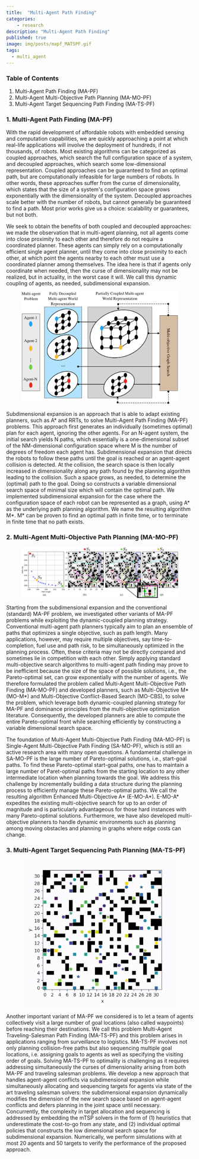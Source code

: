 ```yaml
---
title:  "Multi-Agent Path Finding"
categories:
    - research
description: "Multi-Agent Path Finding"
published: true
image: img/posts/mapf_MATSPF.gif
tags:
  - multi_agent
---
```


### Table of Contents

1. Multi-Agent Path Finding (MA-PF)
2. Multi-Agent Multi-Objective Path Planning (MA-MO-PF)
3. Multi-Agent Target Sequencing Path Finding (MA-TS-PF)


### 1. Multi-Agent Path Finding (MA-PF)

With the rapid development of affordable robots with embedded sensing and computation capabilities, we are quickly approaching a point at which real-life applications will involve the deployment of hundreds, if not thousands, of robots. Most existing algorithms can be categorized as coupled approaches, which search the full configuration space of a system, and decoupled approaches, which search some low-dimensional representation. Coupled approaches can be guaranteed to find an optimal path, but are computationally infeasible for large numbers of robots. In other words, these approaches suffer from the curse of dimensionality, which states that the size of a system's configuration space grows exponentially with the dimensionality of the system. Decoupled approaches scale better with the number of robots, but cannot generally be guaranteed to find a path. Most prior works give us a choice: scalability or guarantees, but not both.

We seek to obtain the benefits of both coupled and decoupled approaches: we made the observation that in multi-agent planning, not all agents come into close proximity to each other and therefore do not require a coordinated planner. These agents can simply rely on a computationally efficient single agent planner, until they come into close proximity to each other, at which point the agents nearby to each other must use a coordinated planner among themselves. The idea here is that if agents only coordinate when needed, then the curse of dimensionality may not be realized, but in actuality, in the worst case it will. We call this dynamic coupling of agents, as needed, subdimensional expansion.

<figure>
 <img src="img/posts/mapf_subdimExp.png" alt="" />
</figure>

Subdimensional expansion is an approach that is able to adapt existing planners, such as A* and RRTs, to solve Multi-Agent Path Finding (MA-PF) problems. This approach first generates an individually (sometimes optimal) plan for each agent, ignoring the other agents. For an N-agent system, the initial search yields N paths, which essentially is a one-dimensional subset of the NM-dimensional configuration space where M is the number of degrees of freedom each agent has. Subdimensional expansion that directs the robots to follow these paths until the goal is reached or an agent-agent collision is detected. At the collision, the search space is then locally increased in dimensionality along any path found by the planning algorithm leading to the collision. Such a space grows, as needed, to determine the (optimal) path to the goal. Doing so constructs a variable dimensional search space of minimal size which will contain the optimal path. We implemented subdimensional expansion for the case where the configuration space of each robot can be represented as a graph, using A* as the underlying path planning algorithm. We name the resulting algorithm M*.
M* can be proven to find an optimal path in finite time, or to terminate in finite time that no path exists.


### 2. Multi-Agent Multi-Objective Path Planning (MA-MO-PF)


<figure>
 <img src="img/posts/mapf_multiObj.png" alt="" />
</figure>


Starting from the subdimensional expansion and the conventional (standard) MA-PF problem, we investigated other variants of MA-PF problems while exploiting the dynamic-coupled planning strategy. Conventional multi-agent path planners typically aim to plan an ensemble of paths that optimizes a single objective, such as path length. Many applications, however, may require multiple objectives, say time-to-completion, fuel use and path risk, to be simultaneously optimized in the planning process. Often, these criteria may not be directly compared and sometimes lie in competition with each other. Simply applying standard multi-objective search algorithms to multi-agent path finding may prove to be inefficient because the size of the space of possible solutions, i.e., the Pareto-optimal set, can grow exponentially with the number of agents. We therefore formulated the problem called Multi-Agent Multi-Objective Path Finding (MA-MO-PF) and developed planners, such as Multi-Objective M* (MO-M*) and Multi-Objective Conflict-Based Search (MO-CBS), to solve the problem, which leverage both dynamic-coupled planning strategy for MA-PF and dominance principles from the multi-objective optimization literature. Consequently, the developed planners are able to compute the entire Pareto-optimal front while searching efficiently by constructing a variable dimensional search space.

The foundation of Multi-Agent Multi-Objective Path Finding (MA-MO-PF) is Single-Agent Multi-Objective Path Finding (SA-MO-PF), which is still an active research area with many open questions.
A fundamental challenge in SA-MO-PF is the large number of Pareto-optimal solutions, i.e., start-goal paths.
To find these Pareto-optimal start-goal paths, one has to maintain a large number of Paret-optimal paths from the starting location to any other intermediate location when planning towards the goal.
We address this challenge by incrementally building a data structure during the planning process to efficiently manage these Pareto-optimal paths.
We call the resulting algorithm Enhanced Multi-Objective A* (E-MO-A*).
E-MO-A* expedites the existing multi-objective search for up to an order of magnitude and is particularly advantageous for those hard instances with many Pareto-optimal solutions.
Furthermore, we have also developed multi-objective planners to handle dynamic environments such as planning among moving obstacles and planning in graphs where edge costs can change.


### 3. Multi-Agent Target Sequencing Path Planning (MA-TS-PF)


<figure>
 <img src="img/posts/mapf_MATSPF.gif" alt="" />
</figure>


Another important variant of MA-PF we considered is to let a team of agents collectively visit a large number of goal locations (also called waypoints) before reaching their destinations. We call this problem Multi-Agent Traveling-Salesman Path Finding (MA-TS-PF) and this problem arises in applications ranging from surveillance to logistics. MA-TS-PF involves not only planning collision-free paths but also sequencing multiple goal locations, i.e. assigning goals to agents as well as specifying the visiting order of goals. Solving MA-TS-PF to optimality is challenging as it requires addressing simultaneously the curses of dimensionality arising from both MA-PF and traveling salesman problems. We develop a new approach that handles agent-agent conflicts via subdimensional expansion while simultaneously allocating and sequencing targets for agents via state of the art traveling salesman solvers: the subdimensional expansion dynamically modifies the dimension of the new search space based on agent-agent conflicts and defers planning in the joint space until necessary. Concurrently, the complexity in target allocation and sequencing is addressed by embedding the mTSP solvers in the form of (1) heuristics that underestimate the cost-to-go from any state, and (2) individual optimal policies that constructs the low dimensional search space for subdimensional expansion. Numerically, we perform simulations with at most 20 agents and 50 targets to verify the performance of the proposed approach.

